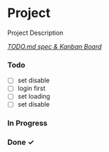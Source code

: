 # Project

Project Description

<em>[TODO.md spec & Kanban Board](https://bit.ly/3fCwKfM)</em>

### Todo

- [ ] set disable  
- [ ] login first  
- [ ] set loading  
- [ ] set disable  

### In Progress


### Done ✓


